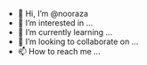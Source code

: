 - 👋 Hi, I’m @nooraza
- 👀 I’m interested in ...
- 🌱 I’m currently learning ...
- 💞️ I’m looking to collaborate on ...
- 📫 How to reach me ...

<!---
nooraza/nooraza is a ✨ special ✨ repository because its `README.md` (this file) appears on your GitHub profile.
You can click the Preview link to take a look at your changes.
--->
